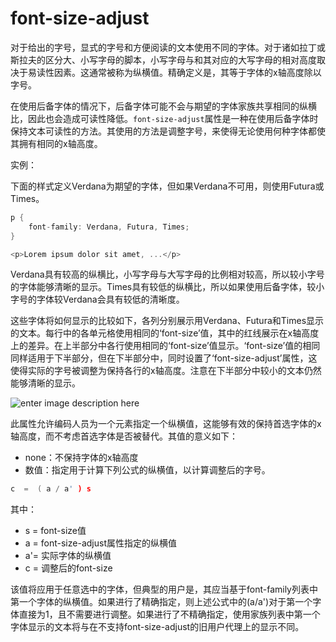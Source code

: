 font-size-adjust
========

对于给出的字号，显式的字号和方便阅读的文本使用不同的字体。对于诸如拉丁或斯拉夫的区分大、小写字母的脚本，小写字母与和其对应的大写字母的相对高度取决于易读性因素。这通常被称为纵横值。精确定义是，其等于字体的x轴高度除以字号。

在使用后备字体的情况下，后备字体可能不会与期望的字体家族共享相同的纵横比，因此也会造成可读性降低。`font-size-adjust`属性是一种在使用后备字体时保持文本可读性的方法。其使用的方法是调整字号，来使得无论使用何种字体都使其拥有相同的x轴高度。

实例：

下面的样式定义Verdana为期望的字体，但如果Verdana不可用，则使用Futura或Times。

```c
p { 
    font-family: Verdana, Futura, Times; 
}

<p>Lorem ipsum dolor sit amet, ...</p>
```

Verdana具有较高的纵横比，小写字母与大写字母的比例相对较高，所以较小字号的字体能够清晰的显示。Times具有较低的纵横比，所以如果使用后备字体，较小字号的字体较Verdana会具有较低的清晰度。

这些字体将如何显示的比较如下，各列分别展示用Verdana、Futura和Times显示的文本。每行中的各单元格使用相同的‘font-size’值，其中的红线展示在x轴高度上的差异。在上半部分中各行使用相同的‘font-size’值显示。‘font-size’值的相同同样适用于下半部分，但在下半部分中，同时设置了‘font-size-adjust’属性，这使得实际的字号被调整为保持各行的x轴高度。注意在下半部分中较小的文本仍然能够清晰的显示。

![enter image description here](http://www.w3.org/TR/css3-fonts/fontsizeadjust.png)

此属性允许编码人员为一个元素指定一个纵横值，这能够有效的保持首选字体的x轴高度，而不考虑首选字体是否被替代。其值的意义如下：

 - none：不保持字体的x轴高度
 - 数值：指定用于计算下列公式的纵横值，以计算调整后的字号。

```c
c  =  ( a / a' ) s
```

其中：

 - s = font-size值
 - a = font-size-adjust属性指定的纵横值
 - a'= 实际字体的纵横值
 - c = 调整后的font-size

该值将应用于任意选中的字体，但典型的用户是，其应当基于font-family列表中第一个字体的纵横值。如果进行了精确指定，则上述公式中的(a/a')对于第一个字体直接为1，且不需要进行调整。如果进行了不精确指定，使用家族列表中第一个字体显示的文本将与在不支持font-size-adjust的旧用户代理上的显示不同。